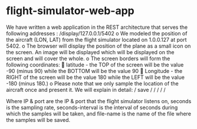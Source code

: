 # flight-simulator-web-app
We have written a web application in the REST architecture that serves the following addresses
: /display/127.0.0.1/5402 
o We modeled the position of the aircraft (LON, LAT) from the flight simulator located on 1.0.0.127 at port 5402.
o The browser will display the position of the plane as a small icon on the screen.
An image will be displayed which will be displayed on the screen and will cover the whole.
o The screen borders will form the following coordinates:
 latitude - the TOP of the screen will be the value -90 (minus 90) while the BOTTOM will be the value 90
 Longitude - the RIGHT of the screen will be the value 180 while the LEFT will be the value -180 (minus 180.)
o Please note that we only sample the location of the aircraft once and present it.
We will explain in detail:
/ save / <IP> / <port> / <seconds> / <seconds-interval> / <file-name>

Where IP & port are the IP & port that the flight simulator listens on, seconds is the sampling rate,
seconds-interval is the interval of seconds during which the samples will be taken,
and file-name is the name of the file where the samples will be saved.
